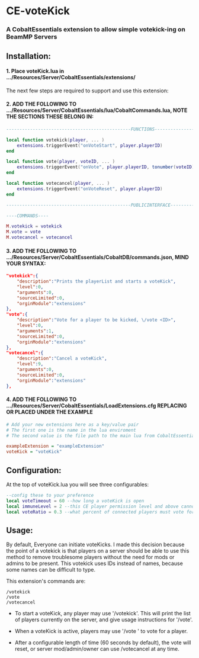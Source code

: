 # CE-voteKick

### A CobaltEssentials extension to allow simple votekick-ing on BeamMP Servers

## Installation:

#### 1. Place voteKick.lua in .../Resources/Server/CobaltEssentials/extensions/

The next few steps are required to support and use this extension:

#### 2. ADD THE FOLLOWING TO .../Resources/Server/CobaltEssentials/lua/CobaltCommands.lua, NOTE THE SECTIONS THESE BELONG IN:

```lua
-----------------------------------------------FUNCTIONS-----------------------------------------------

local function votekick(player, ... )
	extensions.triggerEvent("onVoteStart", player.playerID)
end

local function vote(player, voteID, ... )
	extensions.triggerEvent("onVote", player.playerID, tonumber(voteID))
end

local function votecancel(player, ... )
	extensions.triggerEvent("onVoteReset", player.playerID)
end

-----------------------------------------------PUBLICINTERFACE-----------------------------------------------

----COMMANDS----

M.votekick = votekick
M.vote = vote
M.votecancel = votecancel
```

#### 3. ADD THE FOLLOWING TO .../Resources/Server/CobaltEssentials/CobaltDB/commands.json, MIND YOUR SYNTAX:

```json
"votekick":{	
	"description":"Prints the playerList and starts a voteKick",
	"level":0,
	"arguments":0,
	"sourceLimited":0,
	"orginModule":"extensions"
},
"vote":{	
	"description":"Vote for a player to be kicked, \/vote <ID>",
	"level":0,
	"arguments":1,
	"sourceLimited":0,
	"orginModule":"extensions"
},
"votecancel":{	
	"description":"Cancel a voteKick",
	"level":9,
	"arguments":0,
	"sourceLimited":0,
	"orginModule":"extensions"
},
```

#### 4. ADD THE FOLLOWING TO .../Resources/Server/CobaltEssentials/LoadExtensions.cfg REPLACING OR PLACED UNDER THE EXAMPLE

```cfg
# Add your new extensions here as a key/value pair
# The first one is the name in the lua enviroment
# The second value is the file path to the main lua from CobaltEssentials/extensions

exampleExtension = "exampleExtension"
voteKick = "voteKick"
```

## Configuration:
At the top of voteKick.lua you will see three configurables:

```lua
--config these to your preference
local voteTimeout = 60 --how long a voteKick is open
local immuneLevel = 2 --this CE player permission level and above cannot be voted for
local voteRatio = 0.3 --what percent of connected players must vote for a candidate for them to be kicked
```

## Usage:

By default, Everyone can initiate voteKicks. I made this decision because the point of a votekick is that players on a server should be able to use this method to remove troublesome players without the need for mods or admins to be present. This votekick uses IDs instead of names, because some names can be difficult to type.

This extension's commands are:
```
/votekick
/vote
/votecancel
```

* To start a voteKick, any player may use '/votekick'. This will print the list of players currently on the server, and give usage instructions for '/vote'.

* When a voteKick is active, players may use '/vote <playerID>' to vote for a player.

* After a configurable length of time (60 seconds by default), the vote will reset, or server mod/admin/owner can use /votecancel at any time.
